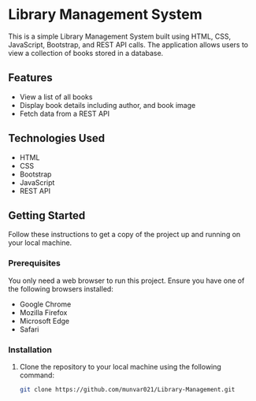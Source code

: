 # Library Management System

This is a simple Library Management System built using HTML, CSS, JavaScript, Bootstrap, and REST API calls. The application allows users to view a collection of books stored in a database.

## Features

- View a list of all books
- Display book details including author, and book image
- Fetch data from a REST API

## Technologies Used

- HTML
- CSS
- Bootstrap
- JavaScript
- REST API

## Getting Started

Follow these instructions to get a copy of the project up and running on your local machine.

### Prerequisites

You only need a web browser to run this project. Ensure you have one of the following browsers installed:

- Google Chrome
- Mozilla Firefox
- Microsoft Edge
- Safari

### Installation

1. Clone the repository to your local machine using the following command:
   ```sh
   git clone https://github.com/munvar021/Library-Management.git
